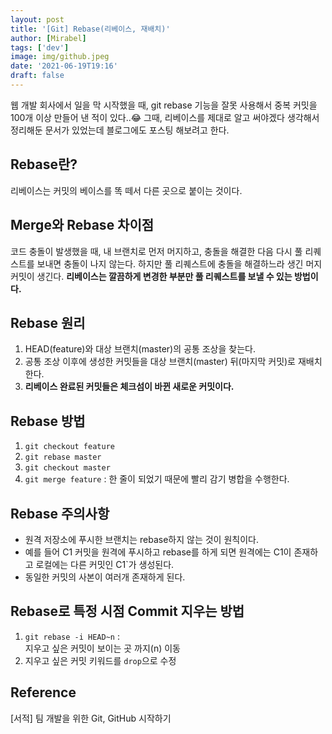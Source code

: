 ```yaml
---
layout: post
title: '[Git] Rebase(리베이스, 재배치)'
author: [Mirabel]
tags: ['dev']
image: img/github.jpeg
date: '2021-06-19T19:16'
draft: false
---
```


웹 개발 회사에서 일을 막 시작했을 때, git rebase 기능을 잘못 사용해서 중복 커밋을 100개 이상 만들어 낸 적이 있다..😂
그때, 리베이스를 제대로 알고 써야겠다 생각해서 정리해둔 문서가 있었는데 블로그에도 포스팅 해보려고 한다.

## Rebase란?

리베이스는 커밋의 베이스를 똑 떼서 다른 곳으로 붙이는 것이다.

## Merge와 Rebase 차이점

코드 충돌이 발생했을 때, 내 브랜치로 먼저 머지하고, 충돌을 해결한 다음 다시 풀 리퀘스트를 보내면 충돌이 나지 않는다. 하지만 풀 리퀘스트에 충돌을 해결하느라 생긴 머지 커밋이 생긴다.
**리베이스는 깔끔하게 변경한 부분만 풀 리퀘스트를 보낼 수 있는 방법이다.**

## Rebase 원리

1. HEAD(feature)와 대상 브랜치(master)의 공통 조상을 찾는다.
2. 공통 조상 이후에 생성한 커밋들을 대상 브랜치(master) 뒤(마지막 커밋)로 재배치한다.
3. **리베이스 완료된 커밋들은 체크섬이 바뀐 새로운 커밋이다.**

## Rebase 방법

1. `git checkout feature`
2. `git rebase master`
3. `git checkout master`
4. `git merge feature` : 한 줄이 되었기 때문에 빨리 감기 병합을 수행한다.

## Rebase 주의사항

- 원격 저장소에 푸시한 브랜치는 rebase하지 않는 것이 원칙이다.
- 예를 들어 C1 커밋을 원격에 푸시하고 rebase를 하게 되면 원격에는 C1이 존재하고 로컬에는 다른 커밋인 C1`가 생성된다.
- 동일한 커밋의 사본이 여러개 존재하게 된다.

## Rebase로 특정 시점 Commit 지우는 방법

1. `git rebase -i HEAD~n` : <br />지우고 싶은 커밋이 보이는 곳 까지(n) 이동<br />
2. 지우고 싶은 커밋 키워드를 `drop`으로 수정

## Reference

[서적] 팀 개발을 위한 Git, GitHub 시작하기
